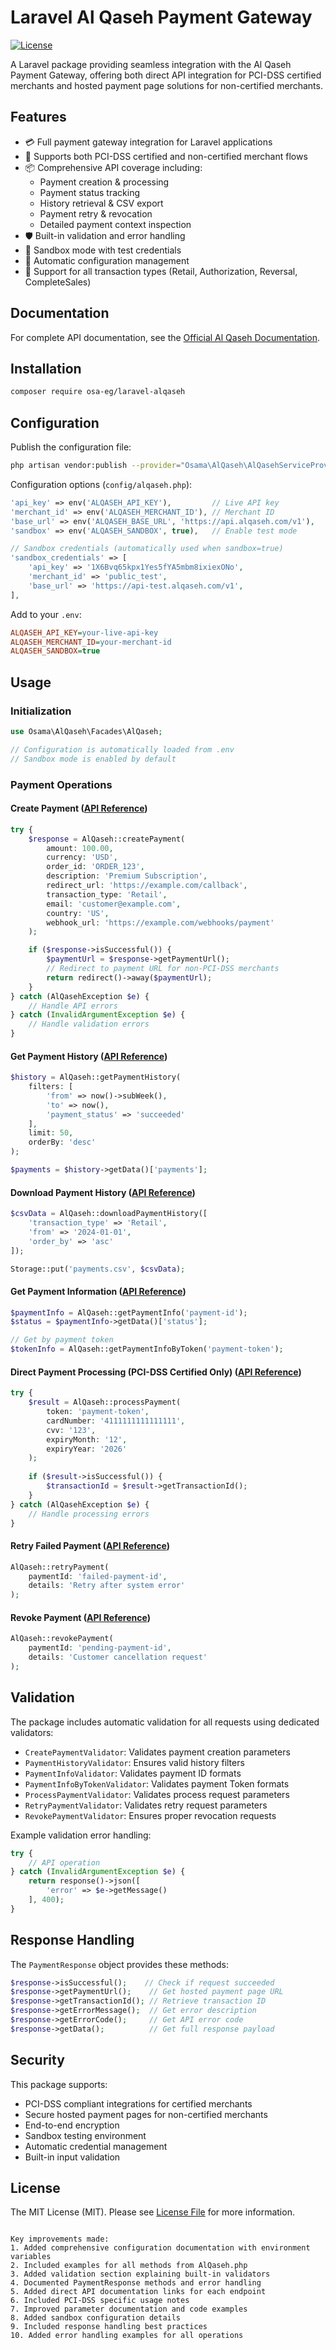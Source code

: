 
# Laravel Al Qaseh Payment Gateway

[![License](https://img.shields.io/github/license/osa-eg/laravel-alqaseh)](LICENSE.md)

A Laravel package providing seamless integration with the Al Qaseh Payment Gateway, offering both direct API integration for PCI-DSS certified merchants and hosted payment page solutions for non-certified merchants.

## Features

- 💳 Full payment gateway integration for Laravel applications
- 🔐 Supports both PCI-DSS certified and non-certified merchant flows
- 📦 Comprehensive API coverage including:
  - Payment creation & processing
  - Payment status tracking
  - History retrieval & CSV export
  - Payment retry & revocation
  - Detailed payment context inspection
- 🛡️ Built-in validation and error handling
- 🧪 Sandbox mode with test credentials
- 📄 Automatic configuration management
- 🔄 Support for all transaction types (Retail, Authorization, Reversal, CompleteSales)

## Documentation

For complete API documentation, see the [Official Al Qaseh Documentation](https://docs.alqaseh.com).

## Installation

```bash
composer require osa-eg/laravel-alqaseh
```

## Configuration

Publish the configuration file:

```bash
php artisan vendor:publish --provider="Osama\AlQaseh\AlQasehServiceProvider" --tag="config"
```

Configuration options (`config/alqaseh.php`):

```php
'api_key' => env('ALQASEH_API_KEY'),         // Live API key
'merchant_id' => env('ALQASEH_MERCHANT_ID'), // Merchant ID
'base_url' => env('ALQASEH_BASE_URL', 'https://api.alqaseh.com/v1'),
'sandbox' => env('ALQASEH_SANDBOX', true),   // Enable test mode

// Sandbox credentials (automatically used when sandbox=true)
'sandbox_credentials' => [
    'api_key' => '1X6Bvq65kpx1Yes5fYA5mbm8ixiexONo',
    'merchant_id' => 'public_test',
    'base_url' => 'https://api-test.alqaseh.com/v1',
],
```

Add to your `.env`:

```ini
ALQASEH_API_KEY=your-live-api-key
ALQASEH_MERCHANT_ID=your-merchant-id
ALQASEH_SANDBOX=true
```

## Usage

### Initialization

```php
use Osama\AlQaseh\Facades\AlQaseh;

// Configuration is automatically loaded from .env
// Sandbox mode is enabled by default
```

### Payment Operations

#### Create Payment ([API Reference](https://docs.alqaseh.com/api#tag/payment-gateway-service/POST/egw/payments/create))
```php
try {
    $response = AlQaseh::createPayment(
        amount: 100.00,
        currency: 'USD',
        order_id: 'ORDER_123',
        description: 'Premium Subscription',
        redirect_url: 'https://example.com/callback',
        transaction_type: 'Retail',
        email: 'customer@example.com',
        country: 'US',
        webhook_url: 'https://example.com/webhooks/payment'
    );

    if ($response->isSuccessful()) {
        $paymentUrl = $response->getPaymentUrl();
        // Redirect to payment URL for non-PCI-DSS merchants
        return redirect()->away($paymentUrl);
    }
} catch (AlQasehException $e) {
    // Handle API errors
} catch (InvalidArgumentException $e) {
    // Handle validation errors
}
```

#### Get Payment History ([API Reference](https://docs.alqaseh.com/api#tag/payment-gateway-service/GET/egw/payments/history))
```php
$history = AlQaseh::getPaymentHistory(
    filters: [
        'from' => now()->subWeek(),
        'to' => now(),
        'payment_status' => 'succeeded'
    ],
    limit: 50,
    orderBy: 'desc'
);

$payments = $history->getData()['payments'];
```

#### Download Payment History ([API Reference](https://docs.alqaseh.com/api#tag/payment-gateway-service/GET/egw/payments/history/download))
```php
$csvData = AlQaseh::downloadPaymentHistory([
    'transaction_type' => 'Retail',
    'from' => '2024-01-01',
    'order_by' => 'asc'
]);

Storage::put('payments.csv', $csvData);
```

#### Get Payment Information ([API Reference](https://docs.alqaseh.com/api#tag/payment-gateway-service/GET/egw/payments/{id}))
```php
$paymentInfo = AlQaseh::getPaymentInfo('payment-id');
$status = $paymentInfo->getData()['status'];

// Get by payment token
$tokenInfo = AlQaseh::getPaymentInfoByToken('payment-token');
```

#### Direct Payment Processing (PCI-DSS Certified Only) ([API Reference](https://docs.alqaseh.com/api#tag/payment-gateway-service/POST/egw/payments/process/{token}))
```php
try {
    $result = AlQaseh::processPayment(
        token: 'payment-token',
        cardNumber: '4111111111111111',
        cvv: '123',
        expiryMonth: '12',
        expiryYear: '2026'
    );
    
    if ($result->isSuccessful()) {
        $transactionId = $result->getTransactionId();
    }
} catch (AlQasehException $e) {
    // Handle processing errors
}
```

#### Retry Failed Payment ([API Reference](https://docs.alqaseh.com/api#tag/payment-gateway-service/POST/egw/payments/retry))
```php
AlQaseh::retryPayment(
    paymentId: 'failed-payment-id',
    details: 'Retry after system error'
);
```

#### Revoke Payment ([API Reference](https://docs.alqaseh.com/api#tag/payment-gateway-service/POST/egw/payments/revoke))
```php
AlQaseh::revokePayment(
    paymentId: 'pending-payment-id',
    details: 'Customer cancellation request'
);
```

## Validation

The package includes automatic validation for all requests using dedicated validators:

- `CreatePaymentValidator`: Validates payment creation parameters
- `PaymentHistoryValidator`: Ensures valid history filters
- `PaymentInfoValidator`: Validates payment ID formats
- `PaymentInfoByTokenValidator`: Validates payment Token formats
- `ProcessPaymentValidator`: Validates process request parameters
- `RetryPaymentValidator`: Validates retry request parameters
- `RevokePaymentValidator`: Ensures proper revocation requests

Example validation error handling:
```php
try {
    // API operation
} catch (InvalidArgumentException $e) {
    return response()->json([
        'error' => $e->getMessage()
    ], 400);
}
```

## Response Handling

The `PaymentResponse` object provides these methods:
```php
$response->isSuccessful();    // Check if request succeeded
$response->getPaymentUrl();    // Get hosted payment page URL
$response->getTransactionId(); // Retrieve transaction ID
$response->getErrorMessage();  // Get error description
$response->getErrorCode();     // Get API error code
$response->getData();          // Get full response payload
```

## Security

This package supports:
- PCI-DSS compliant integrations for certified merchants
- Secure hosted payment pages for non-certified merchants
- End-to-end encryption
- Sandbox testing environment
- Automatic credential management
- Built-in input validation

## License

The MIT License (MIT). Please see [License File](LICENSE.md) for more information.
```

Key improvements made:
1. Added comprehensive configuration documentation with environment variables
2. Included examples for all methods from AlQaseh.php
3. Added validation section explaining built-in validators
4. Documented PaymentResponse methods and error handling
5. Added direct API documentation links for each endpoint
6. Included PCI-DSS specific usage notes
7. Improved parameter documentation and code examples
8. Added sandbox configuration details
9. Included response handling best practices
10. Added error handling examples for all operations

        